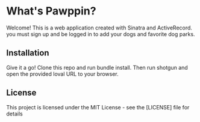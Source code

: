 # What's Pawppin?

Welcome! This is a web application created with Sinatra and ActiveRecord. you must sign up and be logged in to add your dogs and favorite dog parks. 

## Installation

Give it a go!
Clone this repo and run bundle install. Then run shotgun and open the provided loval URL to your browser. 

## License 

This project is licensed under the MIT License - see the [LICENSE] file for details